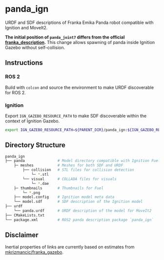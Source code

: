 # panda_ign

URDF and SDF descriptions of Franka Emika Panda robot compatible with Ignition and MoveIt2.

**The initial position of `panda_joint7` differs from the official [franka_description](https://github.com/frankaemika/franka_ros).** This change allows spawning of panda inside Ignition Gazebo without self-collision.

## Instructions

### ROS 2

Build with `colcon` and source the environment to make URDF discoverable for ROS 2.

### Ignition

Export `IGN_GAZEBO_RESOURCE_PATH` to make SDF discoverable within the context of Ignition Gazebo.

```bash
export IGN_GAZEBO_RESOURCE_PATH=${PARENT_DIR}/panda_ign:${IGN_GAZEBO_RESOURCE_PATH}
```

## Directory Structure

```bash
panda_ign
├── panda               # Model directory compatible with Ignition Fuel
    ├─ meshes           # Meshes for both SDF and URDF
        ├── collision   # STL files for collision detection
            └─ *.stl
        └── visual      # COLLADA files for visuals
            └─ *.dae
    ├─ thumbnails       # Thumbnails for Fuel
        └─ *.png
    ├── model.config    # Ignition model meta data
    └── model.sdf       # SDF description of the Ignition model
├── urdf
    └── panda.urdf      # URDF description of the model for MoveIt2
├── CMakeLists.txt
└── package.xml         # ROS2 panda description package `panda_ign`
```

## Disclaimer

Inertial properties of links are currently based on estimates from [mkrizmancic/franka_gazebo](https://github.com/mkrizmancic/franka_gazebo).

